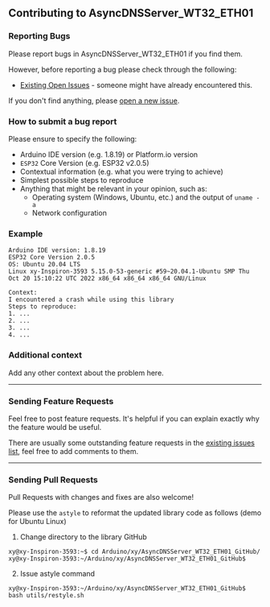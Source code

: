 ## Contributing to AsyncDNSServer_WT32_ETH01

### Reporting Bugs

Please report bugs in AsyncDNSServer_WT32_ETH01 if you find them.

However, before reporting a bug please check through the following:

* [Existing Open Issues](https://github.com/khoih-prog/AsyncDNSServer_WT32_ETH01/issues) - someone might have already encountered this.

If you don't find anything, please [open a new issue](https://github.com/khoih-prog/AsyncDNSServer_WT32_ETH01/issues/new).

### How to submit a bug report

Please ensure to specify the following:

* Arduino IDE version (e.g. 1.8.19) or Platform.io version
* `ESP32` Core Version (e.g. ESP32 v2.0.5)
* Contextual information (e.g. what you were trying to achieve)
* Simplest possible steps to reproduce
* Anything that might be relevant in your opinion, such as:
  * Operating system (Windows, Ubuntu, etc.) and the output of `uname -a`
  * Network configuration


### Example

```
Arduino IDE version: 1.8.19
ESP32 Core Version 2.0.5
OS: Ubuntu 20.04 LTS
Linux xy-Inspiron-3593 5.15.0-53-generic #59~20.04.1-Ubuntu SMP Thu Oct 20 15:10:22 UTC 2022 x86_64 x86_64 x86_64 GNU/Linux

Context:
I encountered a crash while using this library
Steps to reproduce:
1. ...
2. ...
3. ...
4. ...
```

### Additional context

Add any other context about the problem here.

---

### Sending Feature Requests

Feel free to post feature requests. It's helpful if you can explain exactly why the feature would be useful.

There are usually some outstanding feature requests in the [existing issues list](https://github.com/khoih-prog/AsyncDNSServer_WT32_ETH01/issues?q=is%3Aopen+is%3Aissue+label%3Aenhancement), feel free to add comments to them.

---

### Sending Pull Requests

Pull Requests with changes and fixes are also welcome!

Please use the `astyle` to reformat the updated library code as follows (demo for Ubuntu Linux)

1. Change directory to the library GitHub

```
xy@xy-Inspiron-3593:~$ cd Arduino/xy/AsyncDNSServer_WT32_ETH01_GitHub/
xy@xy-Inspiron-3593:~/Arduino/xy/AsyncDNSServer_WT32_ETH01_GitHub$
```

2. Issue astyle command

```
xy@xy-Inspiron-3593:~/Arduino/xy/AsyncDNSServer_WT32_ETH01_GitHub$ bash utils/restyle.sh
```

